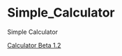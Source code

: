 # Simple_Calculator
Simple Calculator

<a href="https://artur-gorovyi.github.io/Simple_Calculator/" rel="nofollow">Calculator Beta 1.2</a>
